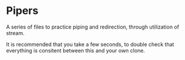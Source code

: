 # Pipers
A series of files to practice piping and redirection, through utilization of stream.


It is recommended that you take a few seconds, to double check that everything is consitent between this and your own clone.
